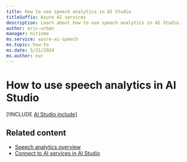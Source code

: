 ```yaml
---
title: How to use speech analytics in AI Studio
titleSuffix: Azure AI services
description: Learn about how to use speech analytics in AI Studio.
author: eric-urban
manager: nitinme
ms.service: azure-ai-speech
ms.topic: how-to
ms.date: 5/21/2024
ms.author: eur
---
```


# How to use speech analytics in AI Studio

[!INCLUDE [AI Studio include](./includes/how-to/speech-analytics/post-call/ai-studio.md)]



## Related content

- [Speech analytics overview](./speech-analytics-overview.md)
- [Connect to AI services in AI Studio](../../ai-studio/ai-services/connect-ai-services.md)
